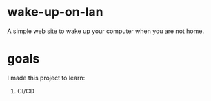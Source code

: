 # wake-up-on-lan

A simple web site to wake up your computer when you are not home.

# goals

I made this project to learn:

1. CI/CD